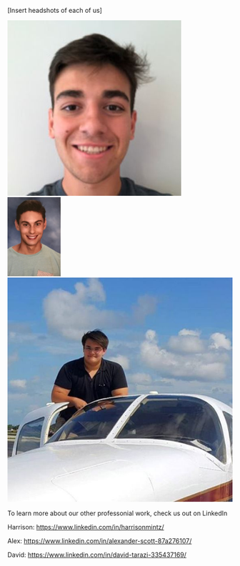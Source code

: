 [Insert headshots of each of us]

![David](https://github.com/sd19spring/Audio-Visualization/blob/master/docs/David_headshot.JPG) 
<img src="https://github.com/sd19spring/Audio-Visualization/blob/master/docs/IMG-3518.JPG" width="119" height="177" />
![Alex](https://github.com/sd19spring/Audio-Visualization/blob/master/docs/Alex_headshot.JPG)

To learn more about our other professonial work, check us out on LinkedIn

Harrison: https://www.linkedin.com/in/harrisonmintz/

Alex: https://www.linkedin.com/in/alexander-scott-87a276107/

David: https://www.linkedin.com/in/david-tarazi-335437169/

